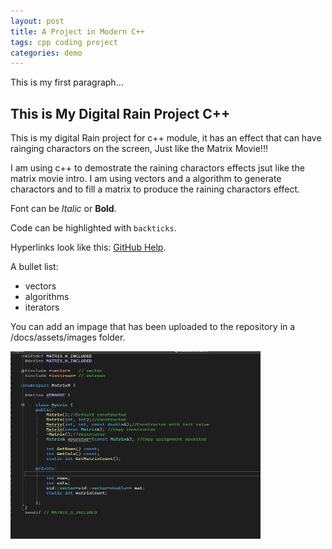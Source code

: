 ```yaml
---
layout: post
title: A Project in Modern C++
tags: cpp coding project
categories: demo
---
```


This is my first paragraph...

## This is My Digital Rain Project C++

This is my digital Rain project for c++ module, it has an effect that can have rainging charactors on the screen,
Just like the Matrix Movie!!!

I am using c++ to demostrate the raining charactors effects jsut like the matrix movie intro.
I am using vectors and a algorithm to generate charactors and to fill a matrix to produce the raining charactors effect.

Font can be *Italic* or **Bold**.

Code can be highlighted with `backticks`.

Hyperlinks look like this: [GitHub Help](https://help.github.com/).

A bullet list:

- vectors
- algorithms
- iterators

You can add an impage that has been uploaded to the repository in a /docs/assets/images folder.

<img src="https://raw.githubusercontent.com/StephenHarney/digital-rain-lab-cpp/main/docs/assets/Code.png" width="400" height="300">

